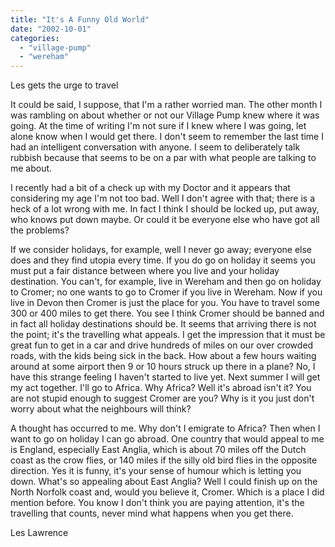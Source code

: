 ```yaml
---
title: "It's A Funny Old World"
date: "2002-10-01"
categories: 
  - "village-pump"
  - "wereham"
---
```


Les gets the urge to travel

It could be said, I suppose, that I'm a rather worried man. The other month I was rambling on about whether or not our Village Pump knew where it was going. At the time of writing I'm not sure if I knew where I was going, let alone know when I would get there. I don't seem to remember the last time I had an intelligent conversation with anyone. I seem to deliberately talk rubbish because that seems to be on a par with what people are talking to me about.

I recently had a bit of a check up with my Doctor and it appears that considering my age I'm not too bad. Well I don't agree with that; there is a heck of a lot wrong with me. In fact I think I should be locked up, put away, who knows put down maybe. Or could it be everyone else who have got all the problems?

If we consider holidays, for example, well I never go away; everyone else does and they find utopia every time. If you do go on holiday it seems you must put a fair distance between where you live and your holiday destination. You can't, for example, live in Wereham and then go on holiday to Cromer; no one wants to go to Cromer if you live in Wereham. Now if you live in Devon then Cromer is just the place for you. You have to travel some 300 or 400 miles to get there. You see I think Cromer should be banned and in fact all holiday destinations should be. It seems that arriving there is not the point; it's the travelling what appeals. I get the impression that it must be great fun to get in a car and drive hundreds of miles on our over crowded roads, with the kids being sick in the back. How about a few hours waiting around at some airport then 9 or 10 hours struck up there in a plane? No, I have this strange feeling I haven't started to live yet. Next summer I will get my act together. I'll go to Africa. Why Africa? Well it's abroad isn't it? You are not stupid enough to suggest Cromer are you? Why is it you just don't worry about what the neighbours will think?

A thought has occurred to me. Why don't I emigrate to Africa? Then when I want to go on holiday I can go abroad. One country that would appeal to me is England, especially East Anglia, which is about 70 miles off the Dutch coast as the crow flies, or 140 miles if the silly old bird flies in the opposite direction. Yes it is funny, it's your sense of humour which is letting you down. What's so appealing about East Anglia? Well I could finish up on the North Norfolk coast and, would you believe it, Cromer. Which is a place I did mention before. You know I don't think you are paying attention, it's the travelling that counts, never mind what happens when you get there.

Les Lawrence

